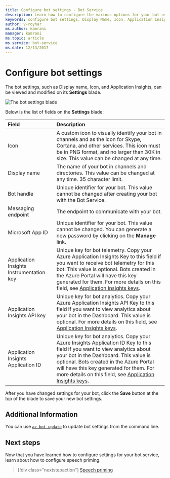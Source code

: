 ```yaml
---
title: Configure bot settings - Bot Service
description: Learn how to configure the various options for your bot using the Azure portal.
keywords: configure bot settings, Display Name, Icon, Application Insights, Settings blade
author: v-royhar
ms.author: kamrani
manager: kamrani
ms.topic: article
ms.service: bot-service
ms.date: 12/13/2017
---
```

# Configure bot settings

The bot settings, such as Display name, Icon, and Application Insights, can be viewed and modified on its **Settings** blade.

![The bot settings blade](~/media/bot-service-portal-configure-settings/bot-settings-blade.png)

Below is the list of fields on the **Settings** blade:

| Field | Description |
| :---  | :---        |
| Icon | A custom icon to visually identify your bot in channels and as the icon for Skype, Cortana, and other services. This icon must be in PNG format, and no larger than 30K in size. This value can be changed at any time. |
| Display name | The name of your bot in channels and directories. This value can be changed at any time. 35 character limit. |
| Bot handle | Unique identifier for your bot. This value cannot be changed after creating your bot with the Bot Service. |
| Messaging endpoint | The endpoint to communicate with your bot. |
| Microsoft App ID | Unique identifier for your bot. This value cannot be changed. You can generate a new password by clicking on the **Manage** link. |
| Application Insights Instrumentation key | Unique key for bot telemetry. Copy your Azure Application Insights Key to this field if you want to receive bot telemetry for this bot. This value is optional. Bots created in the Azure Portal will have this key generated for them. For more details on this field, see [Application Insights keys](~/bot-service-resources-app-insights-keys.md). |
| Application Insights API key | Unique key for bot analytics. Copy your Azure Application Insights API Key to this field if you want to view analytics about your bot in the Dashboard. This value is optional. For more details on this field, see [Application Insights keys](~/bot-service-resources-app-insights-keys.md). |
| Application Insights Application ID | Unique key for bot analytics. Copy your Azure Insights Application ID Key to this field if you want to view analytics about your bot in the Dashboard. This value is optional. Bots created in the Azure Portal will have this key generated for them. For more details on this field, see [Application Insights keys](~/bot-service-resources-app-insights-keys.md). |

After you have changed settings for your bot, click the **Save** button at the top of the blade to save your new bot settings.

## Additional Information

You can use [`az bot update`](https://docs.microsoft.com/cli/azure/bot?view=azure-cli-latest#az-bot-update) to update bot settings from the command line.

## Next steps
Now that you have learned how to configure settings for your bot service, learn about how to configure speech priming.
> [!div class="nextstepaction"]
> [Speech priming](bot-service-manage-speech-priming.md)
